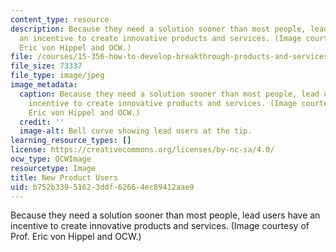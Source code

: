 ```yaml
---
content_type: resource
description: Because they need a solution sooner than most people, lead users have
  an incentive to create innovative products and services. (Image courtesy of Prof.
  Eric von Hippel and OCW.)
file: /courses/15-356-how-to-develop-breakthrough-products-and-services-spring-2004/b752b33951623ddf62664ec89412aae9_15-356s04.jpg
file_size: 73337
file_type: image/jpeg
image_metadata:
  caption: Because they need a solution sooner than most people, lead users have an
    incentive to create innovative products and services. (Image courtesy of Prof.
    Eric von Hippel and OCW.)
  credit: ''
  image-alt: Bell curve showing lead users at the tip.
learning_resource_types: []
license: https://creativecommons.org/licenses/by-nc-sa/4.0/
ocw_type: OCWImage
resourcetype: Image
title: New Product Users
uid: b752b339-5162-3ddf-6266-4ec89412aae9
---
```

Because they need a solution sooner than most people, lead users have an incentive to create innovative products and services. (Image courtesy of Prof. Eric von Hippel and OCW.)